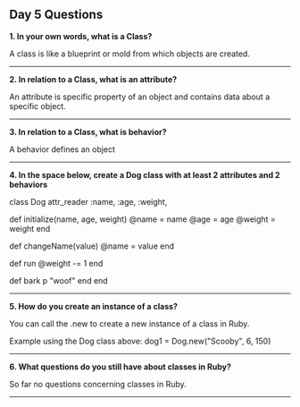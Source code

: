 ## Day 5 Questions

**1. In your own words, what is a Class?**

A class is like a blueprint or mold from which objects are created.
***
**2. In relation to a Class, what is an attribute?**

An attribute is specific property of an object and contains data about a specific object.
***
**3. In relation to a Class, what is behavior?**

A behavior defines an object  
***
**4. In the space below, create a Dog class with at least 2 attributes and 2 behaviors**

class Dog
  attr_reader :name, :age, :weight,

  def initialize(name, age, weight)
    @name  = name
    @age   = age
    @weight    = weight
  end

  def changeName(value)
    @name = value
  end

  def run
    @weight -= 1
  end

  def bark
    p "woof"
  end
end

***
**5. How do you create an instance of a class?**

You can call the <class-name>.new to create a new instance of a class in Ruby.

Example using the Dog class above:
dog1 = Dog.new("Scooby", 6, 150)
***
**6. What questions do you still have about classes in Ruby?**

So far no questions concerning classes in Ruby. 
***
